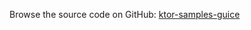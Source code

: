 [//]: # (title: Guice)
[//]: # (category: samples)
[//]: # (permalink: /samples/feature/guice.html)
[//]: # (caption: Example of Using Guice Dependency Injection)
[//]: # (redirect_from: redirect_from)
[//]: # (- /samples/guice.html: - /samples/guice.html)

Browse the source code on GitHub: [ktor-samples-guice](https://github.com/ktorio/ktor-samples/tree/master/feature/guice)
